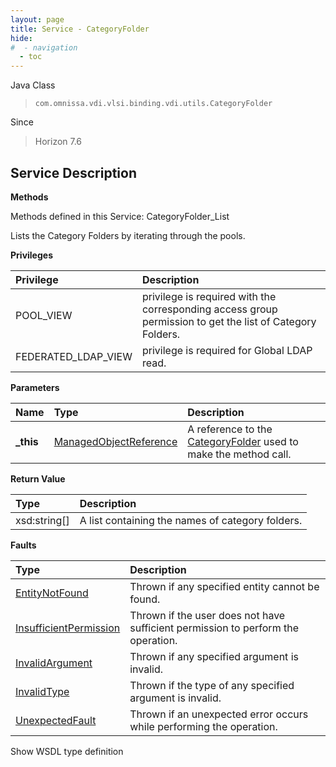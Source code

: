 ```yaml
---
layout: page
title: Service - CategoryFolder
hide:
#  - navigation
  - toc
---
```








Java Class
> `com.omnissa.vdi.vlsi.binding.vdi.utils.CategoryFolder`

Since
> Horizon 7.6





## Service Description

**Methods**

Methods defined in this Service:
CategoryFolder_List




Lists the Category Folders by iterating through the pools.

**Privileges**

Privilege | Description
:---|:---
POOL_VIEW|  privilege is required with the corresponding access group permission to get the list of Category Folders.
FEDERATED_LDAP_VIEW|  privilege is required for Global LDAP read.



**Parameters**

 Name | Type | Description
:---|:---|:---
**_this**| [ManagedObjectReference](vmodl.ManagedObjectReference.md)|  A reference to the [CategoryFolder](vdi.utils.CategoryFolder.md) used to make the method call.



**Return Value**

Type | Description
:---|:---
xsd:string[]| A list containing the names of category folders.



**Faults**

Type | Description
:---|:---
[EntityNotFound](vdi.fault.EntityNotFound.md)| Thrown if any specified entity cannot be found.
[InsufficientPermission](vdi.fault.InsufficientPermission.md)| Thrown if the user does not have sufficient permission to perform the operation.
[InvalidArgument](vdi.fault.InvalidArgument.md)| Thrown if any specified argument is invalid.
[InvalidType](vdi.fault.InvalidType.md)| Thrown if the type of any specified argument is invalid.
[UnexpectedFault](vdi.fault.UnexpectedFault.md)| Thrown if an unexpected error occurs while performing the operation.

Show WSDL type definition












 
